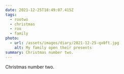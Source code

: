 ```yaml
---
date: 2021-12-25T18:49:07.415Z
tags:
  - rootwo
  - christmas
  - roo
  - family
photo:
  - url: /assets/images/diary/2021-12-25-qx0ft.jpg
    alt: My family open their presents
summary: Christmas number two.
---
```

Christmas number two. 
